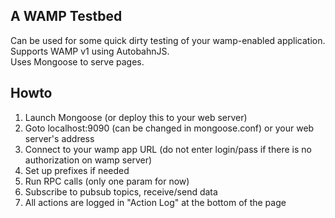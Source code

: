 A WAMP Testbed
-----
Can be used for some quick dirty testing of your wamp-enabled application.  
Supports WAMP v1 using AutobahnJS.  
Uses Mongoose to serve pages.  

Howto
------
1. Launch Mongoose (or deploy this to your web server)
2. Goto localhost:9090 (can be changed in mongoose.conf) or your web server's address
3. Connect to your wamp app URL (do not enter login/pass if there is no authorization on wamp server)
4. Set up prefixes if needed
5. Run RPC calls (only one param for now)
6. Subscribe to pubsub topics, receive/send data
7. All actions are logged in "Action Log" at the bottom of the page
